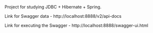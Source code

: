 Project for studying JDBC + Hibernate + Spring.

Link for Swagger data - http://localhost:8888/v2/api-docs

Link for executing the Swagger - http://localhost:8888/swagger-ui.html